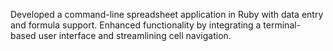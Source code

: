 Developed a command-line spreadsheet application in Ruby with data entry and formula support. Enhanced functionality by integrating a terminal-based user interface and streamlining cell 
navigation.
